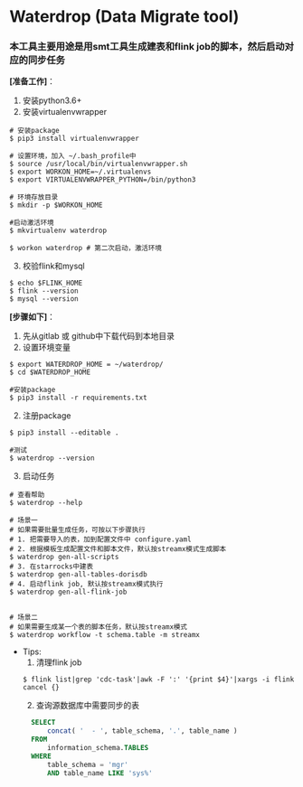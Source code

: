 # Waterdrop (Data Migrate tool) 
### 本工具主要用途是用smt工具生成建表和flink job的脚本，然后启动对应的同步任务

**[准备工作]**：
1. 安装python3.6+ 
2. 安装virtualenvwrapper
```shell
# 安装package
$ pip3 install virtualenvwrapper

# 设置环境，加入 ~/.bash_profile中
$ source /usr/local/bin/virtualenvwrapper.sh
$ export WORKON_HOME=~/.virtualenvs
$ export VIRTUALENVWRAPPER_PYTHON=/bin/python3

# 环境存放目录
$ mkdir -p $WORKON_HOME

#启动激活环境
$ mkvirtualenv waterdrop

$ workon waterdrop # 第二次启动，激活环境
```
3. 校验flink和mysql
```shell
$ echo $FLINK_HOME
$ flink --version
$ mysql --version
```





**[步骤如下]**：
1. 先从gitlab 或 github中下载代码到本地目录
2. 设置环境变量 
```shell
$ export WATERDROP_HOME = ~/waterdrop/
$ cd $WATERDROP_HOME

#安装package
$ pip3 install -r requirements.txt
```
2. 注册package
```shell
$ pip3 install --editable .

#测试
$ waterdrop --version
```
3. 启动任务
```shell
# 查看帮助
$ waterdrop --help

# 场景一
# 如果需要批量生成任务，可按以下步骤执行
# 1. 把需要导入的表，加到配置文件中 configure.yaml
# 2. 根据模板生成配置文件和脚本文件，默认按streamx模式生成脚本
$ waterdrop gen-all-scripts
# 3. 在starrocks中建表
$ waterdrop gen-all-tables-dorisdb
# 4. 启动flink job, 默认按streamx模式执行
$ waterdrop gen-all-flink-job


# 场景二
# 如果需要生成某一个表的脚本任务，默认按streamx模式
$ waterdrop workflow -t schema.table -m streamx
```

- Tips:
  1. 清理flink job
  ```shell
  $ flink list|grep 'cdc-task'|awk -F ':' '{print $4}'|xargs -i flink cancel {}
  ```
  2. 查询源数据库中需要同步的表
  ```sql
    SELECT
        concat( '  - ', table_schema, '.', table_name ) 
    FROM
        information_schema.TABLES 
    WHERE
        table_schema = 'mgr' 
        AND table_name LIKE 'sys%'
  ```